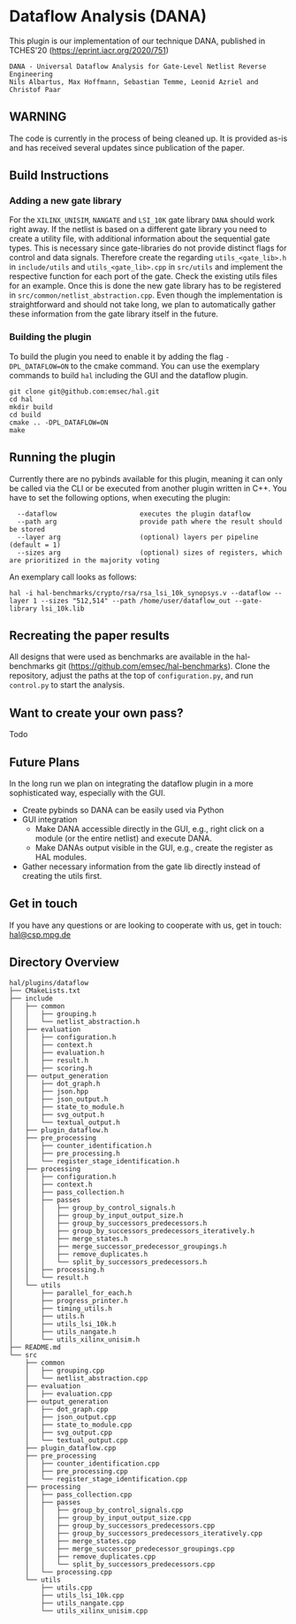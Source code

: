 # Dataflow Analysis (DANA)

This plugin is our implementation of our technique DANA, published in TCHES'20 (https://eprint.iacr.org/2020/751)
```
DANA - Universal Dataflow Analysis for Gate-Level Netlist Reverse Engineering
Nils Albartus, Max Hoffmann, Sebastian Temme, Leonid Azriel and Christof Paar
```

## WARNING
The code is currently in the process of being cleaned up.
It is provided as-is and has received several updates since publication of the paper.

## Build Instructions
### Adding a new gate library
For the `XILINX_UNISIM`, `NANGATE` and `LSI_10K` gate library `DANA` should work right away. If the netlist is based on a different gate library you need to create a utility file, with additional information about the sequential gate types. This is necessary since gate-libraries do not provide distinct flags for control and data signals.
Therefore create the regarding `utils_<gate_lib>.h` in `include/utils` and `utils_<gate_lib>.cpp` in `src/utils` and implement the respective function for each port of the gate. Check the existing utils files for an example. Once this is done  the new gate library has to be registered in `src/common/netlist_abstraction.cpp`. Even though the implementation is straightforward and should not take long, we plan to automatically gather these information from the gate library itself in the future.

### Building the plugin
To build the plugin you need to enable it by adding the flag `-DPL_DATAFLOW=ON` to the cmake command. You can use the exemplary commands to build `hal` including the GUI and the dataflow plugin.

```
git clone git@github.com:emsec/hal.git
cd hal
mkdir build
cd build
cmake .. -DPL_DATAFLOW=ON
make
```

## Running the plugin
Currently there are no pybinds available for this plugin, meaning it can only be called via the CLI or be executed from another plugin written in C++.
You have to set the following options, when executing the plugin:
```
  --dataflow                     executes the plugin dataflow
  --path arg                     provide path where the result should be stored
  --layer arg                    (optional) layers per pipeline (default = 1)
  --sizes arg                    (optional) sizes of registers, which are prioritized in the majority voting
```

An exemplary call looks as follows:

```
hal -i hal-benchmarks/crypto/rsa/rsa_lsi_10k_synopsys.v --dataflow --layer 1 --sizes "512,514" --path /home/user/dataflow_out --gate-library lsi_10k.lib
```

## Recreating the paper results
All designs that were used as benchmarks are available in the hal-benchmarks git (https://github.com/emsec/hal-benchmarks).
Clone the repository, adjust the paths at the top of `configuration.py`, and run `control.py` to start the analysis.


## Want to create your own pass?
Todo


## Future Plans
In the long run we plan on integrating the dataflow plugin in a more sophisticated way, especially with the GUI.

* Create pybinds so DANA can be easily used via Python
* GUI integration
  * Make DANA accessible directly in the GUI, e.g., right click on a module (or the entire netlist) and execute DANA.
  * Make DANAs output visible in the GUI, e.g.,  create the register as HAL modules.
* Gather necessary information from the gate lib directly instead of creating the utils first.


## Get in touch
If you have any questions or are looking to cooperate with us, get in touch: <hal@csp.mpg.de>


## Directory Overview

```
hal/plugins/dataflow
├── CMakeLists.txt
├── include
│   ├── common
│   │   ├── grouping.h
│   │   └── netlist_abstraction.h
│   ├── evaluation
│   │   ├── configuration.h
│   │   ├── context.h
│   │   ├── evaluation.h
│   │   ├── result.h
│   │   ├── scoring.h
│   ├── output_generation
│   │   ├── dot_graph.h
│   │   ├── json.hpp
│   │   ├── json_output.h
│   │   ├── state_to_module.h
│   │   ├── svg_output.h
│   │   └── textual_output.h
│   ├── plugin_dataflow.h
│   ├── pre_processing
│   │   ├── counter_identification.h
│   │   ├── pre_processing.h
│   │   └── register_stage_identification.h
│   ├── processing
│   │   ├── configuration.h
│   │   ├── context.h
│   │   ├── pass_collection.h
│   │   ├── passes
│   │   │   ├── group_by_control_signals.h
│   │   │   ├── group_by_input_output_size.h
│   │   │   ├── group_by_successors_predecessors.h
│   │   │   ├── group_by_successors_predecessors_iteratively.h
│   │   │   ├── merge_states.h
│   │   │   ├── merge_successor_predecessor_groupings.h
│   │   │   ├── remove_duplicates.h
│   │   │   └── split_by_successors_predecessors.h
│   │   ├── processing.h
│   │   └── result.h
│   └── utils
│       ├── parallel_for_each.h
│       ├── progress_printer.h
│       ├── timing_utils.h
│       ├── utils.h
│       ├── utils_lsi_10k.h
│       ├── utils_nangate.h
│       └── utils_xilinx_unisim.h
├── README.md
└── src
    ├── common
    │   ├── grouping.cpp
    │   └── netlist_abstraction.cpp
    ├── evaluation
    │   ├── evaluation.cpp
    ├── output_generation
    │   ├── dot_graph.cpp
    │   ├── json_output.cpp
    │   ├── state_to_module.cpp
    │   ├── svg_output.cpp
    │   └── textual_output.cpp
    ├── plugin_dataflow.cpp
    ├── pre_processing
    │   ├── counter_identification.cpp
    │   ├── pre_processing.cpp
    │   └── register_stage_identification.cpp
    ├── processing
    │   ├── pass_collection.cpp
    │   ├── passes
    │   │   ├── group_by_control_signals.cpp
    │   │   ├── group_by_input_output_size.cpp
    │   │   ├── group_by_successors_predecessors.cpp
    │   │   ├── group_by_successors_predecessors_iteratively.cpp
    │   │   ├── merge_states.cpp
    │   │   ├── merge_successor_predecessor_groupings.cpp
    │   │   ├── remove_duplicates.cpp
    │   │   └── split_by_successors_predecessors.cpp
    │   └── processing.cpp
    └── utils
        ├── utils.cpp
        ├── utils_lsi_10k.cpp
        ├── utils_nangate.cpp
        └── utils_xilinx_unisim.cpp
```
